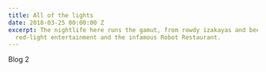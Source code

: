 ```yaml
---
title: All of the lights
date: 2018-03-25 00:00:00 Z
excerpt: The nightlife here runs the gamut, from rowdy izakayas and beer bars, to
  red-light entertainment and the infamous Robot Restaurant.
---
```


Blog 2